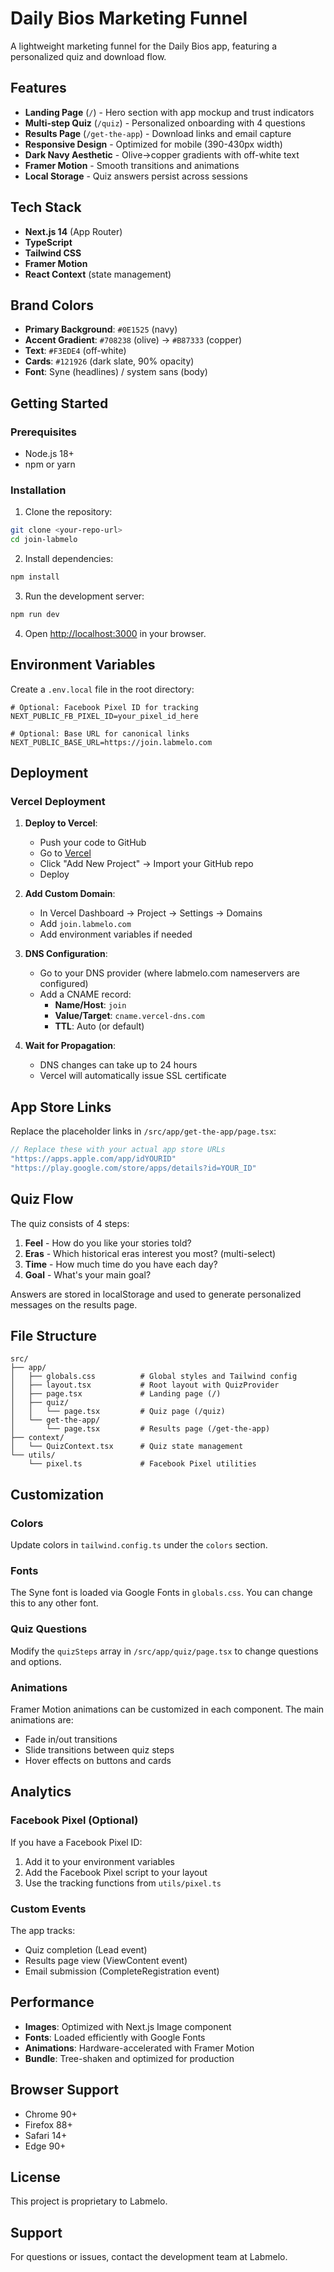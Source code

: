 # Daily Bios Marketing Funnel

A lightweight marketing funnel for the Daily Bios app, featuring a personalized quiz and download flow.

## Features

- **Landing Page** (`/`) - Hero section with app mockup and trust indicators
- **Multi-step Quiz** (`/quiz`) - Personalized onboarding with 4 questions
- **Results Page** (`/get-the-app`) - Download links and email capture
- **Responsive Design** - Optimized for mobile (390-430px width)
- **Dark Navy Aesthetic** - Olive→copper gradients with off-white text
- **Framer Motion** - Smooth transitions and animations
- **Local Storage** - Quiz answers persist across sessions

## Tech Stack

- **Next.js 14** (App Router)
- **TypeScript**
- **Tailwind CSS**
- **Framer Motion**
- **React Context** (state management)

## Brand Colors

- **Primary Background**: `#0E1525` (navy)
- **Accent Gradient**: `#708238` (olive) → `#B87333` (copper)
- **Text**: `#F3EDE4` (off-white)
- **Cards**: `#121926` (dark slate, 90% opacity)
- **Font**: Syne (headlines) / system sans (body)

## Getting Started

### Prerequisites

- Node.js 18+ 
- npm or yarn

### Installation

1. Clone the repository:
```bash
git clone <your-repo-url>
cd join-labmelo
```

2. Install dependencies:
```bash
npm install
```

3. Run the development server:
```bash
npm run dev
```

4. Open [http://localhost:3000](http://localhost:3000) in your browser.

## Environment Variables

Create a `.env.local` file in the root directory:

```env
# Optional: Facebook Pixel ID for tracking
NEXT_PUBLIC_FB_PIXEL_ID=your_pixel_id_here

# Optional: Base URL for canonical links
NEXT_PUBLIC_BASE_URL=https://join.labmelo.com
```

## Deployment

### Vercel Deployment

1. **Deploy to Vercel**:
   - Push your code to GitHub
   - Go to [Vercel](https://vercel.com)
   - Click "Add New Project" → Import your GitHub repo
   - Deploy

2. **Add Custom Domain**:
   - In Vercel Dashboard → Project → Settings → Domains
   - Add `join.labmelo.com`
   - Add environment variables if needed

3. **DNS Configuration**:
   - Go to your DNS provider (where labmelo.com nameservers are configured)
   - Add a CNAME record:
     - **Name/Host**: `join`
     - **Value/Target**: `cname.vercel-dns.com`
     - **TTL**: Auto (or default)

4. **Wait for Propagation**:
   - DNS changes can take up to 24 hours
   - Vercel will automatically issue SSL certificate

## App Store Links

Replace the placeholder links in `/src/app/get-the-app/page.tsx`:

```typescript
// Replace these with your actual app store URLs
"https://apps.apple.com/app/idYOURID"
"https://play.google.com/store/apps/details?id=YOUR_ID"
```

## Quiz Flow

The quiz consists of 4 steps:

1. **Feel** - How do you like your stories told?
2. **Eras** - Which historical eras interest you most? (multi-select)
3. **Time** - How much time do you have each day?
4. **Goal** - What's your main goal?

Answers are stored in localStorage and used to generate personalized messages on the results page.

## File Structure

```
src/
├── app/
│   ├── globals.css          # Global styles and Tailwind config
│   ├── layout.tsx           # Root layout with QuizProvider
│   ├── page.tsx             # Landing page (/)
│   ├── quiz/
│   │   └── page.tsx         # Quiz page (/quiz)
│   └── get-the-app/
│       └── page.tsx         # Results page (/get-the-app)
├── context/
│   └── QuizContext.tsx      # Quiz state management
└── utils/
    └── pixel.ts             # Facebook Pixel utilities
```

## Customization

### Colors
Update colors in `tailwind.config.ts` under the `colors` section.

### Fonts
The Syne font is loaded via Google Fonts in `globals.css`. You can change this to any other font.

### Quiz Questions
Modify the `quizSteps` array in `/src/app/quiz/page.tsx` to change questions and options.

### Animations
Framer Motion animations can be customized in each component. The main animations are:
- Fade in/out transitions
- Slide transitions between quiz steps
- Hover effects on buttons and cards

## Analytics

### Facebook Pixel (Optional)
If you have a Facebook Pixel ID:
1. Add it to your environment variables
2. Add the Facebook Pixel script to your layout
3. Use the tracking functions from `utils/pixel.ts`

### Custom Events
The app tracks:
- Quiz completion (Lead event)
- Results page view (ViewContent event)
- Email submission (CompleteRegistration event)

## Performance

- **Images**: Optimized with Next.js Image component
- **Fonts**: Loaded efficiently with Google Fonts
- **Animations**: Hardware-accelerated with Framer Motion
- **Bundle**: Tree-shaken and optimized for production

## Browser Support

- Chrome 90+
- Firefox 88+
- Safari 14+
- Edge 90+

## License

This project is proprietary to Labmelo.

## Support

For questions or issues, contact the development team at Labmelo.


